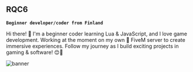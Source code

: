 ## RQC6

**`Beginner developer/coder from Finland`**

Hi there! 👋 I'm a beginner coder learning Lua & JavaScript, and I love game development. Working at the moment on my own 🐌 FiveM server to create immersive experiences. Follow my journey as I build exciting projects in gaming & software! 😊🚀

![banner](https://cdn.discordapp.com/attachments/1133500083342676139/1135703676321796246/testibanner.png)
